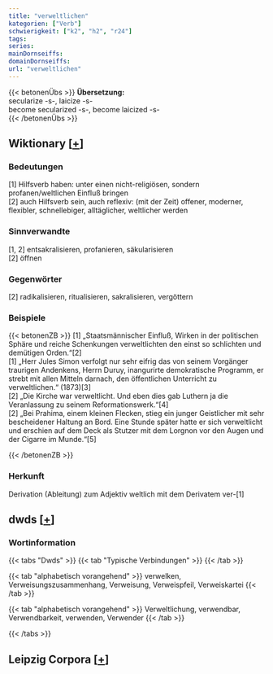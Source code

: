 ```yaml
---
title: "verweltlichen"
kategorien: ["Verb"]
schwierigkeit: ["k2", "h2", "r24"]
tags:
series:
mainDornseiffs:
domainDornseiffs:
url: "verweltlichen"
---
```


{{< betonenÜbs >}}
**Übersetzung:**  
secularize -s-, laicize -s-  
become secularized -s-, become laicized -s-  
{{< /betonenÜbs >}}

## Wiktionary [[+](https://de.wiktionary.org/wiki/verweltlichen)]

### Bedeutungen
[1] Hilfsverb haben: unter einen nicht-religiösen, sondern profanen/weltlichen Einfluß bringen  
[2] auch Hilfsverb sein, auch reflexiv: (mit der Zeit) offener, moderner, flexibler, schnellebiger, alltäglicher, weltlicher werden  

### Sinnverwandte
[1, 2] entsakralisieren, profanieren, säkularisieren  
[2] öffnen  

### Gegenwörter
[2] radikalisieren, ritualisieren, sakralisieren, vergöttern  

### Beispiele
{{< betonenZB >}}
[1] „Staatsmännischer Einfluß, Wirken in der politischen Sphäre und reiche Schenkungen verweltlichten den einst so schlichten und demütigen Orden.“[2]  
[1] „Herr Jules Simon verfolgt nur sehr eifrig das von seinem Vorgänger traurigen Andenkens, Herrn Duruy, inangurirte demokratische Programm, er strebt mit allen Mitteln darnach, den öffentlichen Unterricht zu verweltlichen.“ (1873)[3]  
[2] „Die Kirche war verweltlicht. Und eben dies gab Luthern ja die Veranlassung zu seinem Reformationswerk.“[4]  
[2] „Bei Prahima, einem kleinen Flecken, stieg ein junger Geistlicher mit sehr bescheidener Haltung an Bord. Eine Stunde später hatte er sich verweltlicht und erschien auf dem Deck als Stutzer mit dem Lorgnon vor den Augen und der Cigarre im Munde.“[5]  

{{< /betonenZB >}}
### Herkunft
Derivation (Ableitung) zum Adjektiv weltlich mit dem Derivatem ver-[1]  



## dwds [[+](https://www.dwds.de/wb/verweltlichen)]

### Wortinformation
{{< tabs "Dwds" >}}
{{< tab "Typische Verbindungen" >}}
{{< /tab >}}

{{< tab "alphabetisch vorangehend" >}}
verwelken, Verweisungszusammenhang, Verweisung, Verweispfeil, Verweiskartei
{{< /tab >}}

{{< tab "alphabetisch vorangehend" >}}
Verweltlichung, verwendbar, Verwendbarkeit, verwenden, Verwender
{{< /tab >}}

{{< /tabs >}}

## Leipzig Corpora [[+](https://corpora.uni-leipzig.de/en/res?word=verweltlichen&corpusId=deu_newscrawl-public_2018)]

